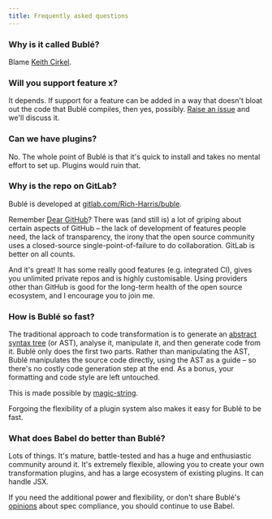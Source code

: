 ```yaml
---
title: Frequently asked questions
---
```


### Why is it called Bublé?

Blame [Keith Cirkel](https://twitter.com/Keithamus/status/715557928074416130).


### Will you support feature x?

It depends. If support for a feature can be added in a way that doesn't bloat out the code that Bublé compiles, then yes, possibly. [Raise an issue](https://gitlab.com/Rich-Harris/buble/issues) and we'll discuss it.


### Can we have plugins?

No. The whole point of Bublé is that it's quick to install and takes no mental effort to set up. Plugins would ruin that.


### Why is the repo on GitLab?

Bublé is developed at [gitlab.com/Rich-Harris/buble](https://gitlab.com/Rich-Harris/buble).

Remember [Dear GitHub](https://github.com/dear-github/dear-github)? There was (and still is) a lot of griping about certain aspects of GitHub – the lack of development of features people need, the lack of transparency, the irony that the open source community uses a closed-source single-point-of-failure to do collaboration. GitLab is better on all counts.

And it's great! It has some really good features (e.g. integrated CI), gives you unlimited private repos and is highly customisable. Using providers other than GitHub is good for the long-term health of the open source ecosystem, and I encourage you to join me.


### How is Bublé so fast?

The traditional approach to code transformation is to generate an [abstract syntax tree](astexplorer.net) (or AST), analyse it, manipulate it, and then generate code from it. Bublé only does the first two parts. Rather than manipulating the AST, Bublé manipulates the source code directly, using the AST as a guide – so there's no costly code generation step at the end. As a bonus, your formatting and code style are left untouched.

This is made possible by [magic-string](https://github.com/Rich-Harris/magic-string).

Forgoing the flexibility of a plugin system also makes it easy for Bublé to be fast.


### What does Babel do better than Bublé?

Lots of things. It's mature, battle-tested and has a huge and enthusiastic community around it. It's extremely flexible, allowing you to create your own transformation plugins, and has a large ecosystem of existing plugins. It can handle JSX.

If you need the additional power and flexibility, or don't share Bublé's [opinions](#what-is-buble) about spec compliance, you should continue to use Babel.
